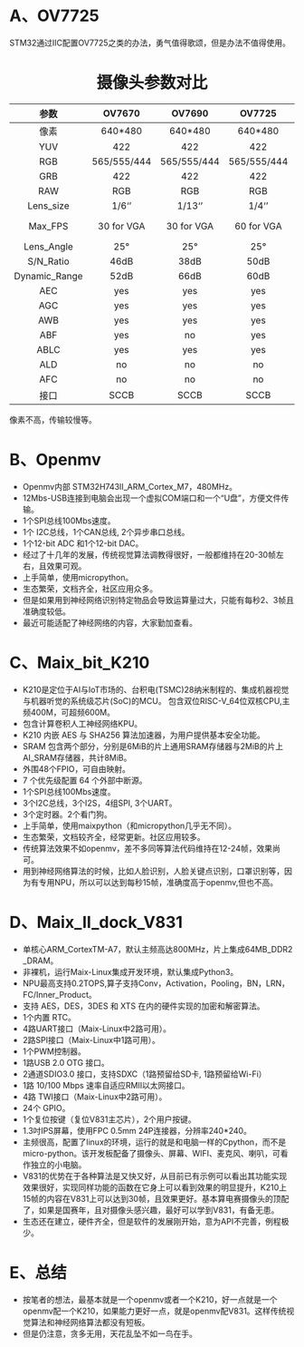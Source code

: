 # A、OV7725
 STM32通过IIC配置OV7725之类的办法，勇气值得歌颂，但是办法不值得使用。

# <center> 摄像头参数对比 
| 参数	       | OV7670 	   | OV7690    	| OV7725	| OV5640	| OV7620 |
| :--:        | :--------: | :--------: | :-----: | :-----: | :----: |
| 像素        | 640*480    | 640*480    | 640*480 | 2592*1944 | 640*480 |
| YUV         | 422        | 422        | 422 | 422/420 | 422 |
| RGB         |565/555/444 |565/555/444	| 565/555/444	| 565/555/444	|  | 
| GRB         | 422        | 422	       | 422 | 422 | 422 |
| RAW         | RGB        | RGB        | RGB | RGB | RGB |
| Lens_size   | 1/6‘’      | 1/13‘’     | 1/4‘’ | 1/4‘’ | 1/3‘’ |
| Max_FPS     | 30 for VGA | 30 for VGA | 60 for VGA | 90 for VGA(640*480) | 60 for QVGA   |
|Lens_Angle   | 25°        | 25°        | 25° | 24° | unknown |
| S/N_Ratio   | 46dB       | 38dB       | 50dB | 36dB | 48dB |
|Dynamic_Range| 52dB       | 66dB       | 60dB | 68dB | 72dB |
| AEC         | yes        | yes        | yes | yes | yes | 
| AGC         | yes        | yes        | yes | yes	| yes  | 
| AWB         | yes        | yes        | yes | yes | yes | 
| ABF         | yes        | no         | yes | yes | unknown | 
| ABLC        | yes        | yes        | yes | yes | unknown | 
| ALD         | no         | no         | no | yes | nknown | 
| AFC         | no         | no         | no | yes | unknown | 
| 接口        | SCCB       | SCCB       | SCCB | SCCB/DVP | SCCB | 

 像素不高，传输较慢等。
# B、Openmv
- Openmv内部 STM32H743II_ARM_Cortex_M7，480MHz。
- 12Mbs-USB连接到电脑会出现一个虚拟COM端口和一个“U盘”，方便文件传输。
- 1个SPI总线100Mbs速度。
- 1个 I2C总线，1个CAN总线, 2个异步串口总线。
- 1个12-bit ADC 和1个12-bit DAC。
- 经过了十几年的发展，传统视觉算法调教得很好，一般都维持在20-30帧左右，且效果可观。
- 上手简单，使用micropython。
- 生态繁荣，文档齐全，社区应用众多。
- 但是如果用到神经网络识别特定物品会导致运算量过大，只能有每秒2、3帧且准确度较低。
- 最近可能适配了神经网络的内容，大家勤加查看。
# C、Maix_bit_K210
- K210是定位于AI与IoT市场的、台积电(TSMC)28纳米制程的、集成机器视觉与机器听觉的系统级芯片(SoC)的MCU。
包含双位RISC-V_64位双核CPU,主频400M，可超频600M。
- 包含计算卷积人工神经网络KPU。
- K210 内嵌 AES 与 SHA256 算法加速器，为用户提供基本安全功能。
- SRAM 包含两个部分，分别是6MiB的片上通用SRAM存储器与2MiB的片上 AI_SRAM存储器，共计8MiB。
- 外围48个FPIO，可自由映射。
- 7 个优先级配置 64 个外部中断源。
- 1个SPI总线100Mbs速度。
- 3个I2C总线，3个I2S，4组SPI, 3个UART。
- 3个定时器。2个看门狗。
- 上手简单，使用maixpython（和micropython几乎无不同）。
- 生态繁荣，文档较齐全，经常更新。社区应用较多。
- 传统算法效果不如openmv，差不多同等算法代码维持在12-24帧，效果尚可。
- 用到神经网络算法的时候，比如人脸识别，人脸关键点识别，口罩识别等，因为有专用NPU，所以可以达到每秒15帧，准确度高于openmv,但也不高。
# D、Maix_II_dock_V831
- 单核心ARM_CortexTM-A7，默认主频高达800MHz，片上集成64MB_DDR2 _DRAM。
- 非裸机，运行Maix-Linux集成开发环境，默认集成Python3。
- NPU最高支持0.2TOPS,算子支持Conv，Activation，Pooling，BN，LRN，FC/Inner_Product。
- 支持 AES，DES，3DES 和 XTS 在内的硬件实现的加密和解密算法。
- 1个内置 RTC。
- 4路UART接口（Maix-Linux中2路可用）。
- 2路SPI接口（Maix-Linux中1路可用）。
- 1个PWM控制器。
- 1路USB 2.0 OTG 接口。
- 2通道SDIO3.0 接口，支持SDXC（1路预留给SD卡, 1路预留给Wi-Fi）
- 1路 10/100 Mbps 速率自适应RMII以太网接口。
- 4路 TWI接口（Maix-Linux中2路可用）。
- 24个 GPIO。
- 1个复位按键（复位V831主芯片），2个用户按键。
- 1.3吋IPS屏幕，使用FPC 0.5mm 24P连接器，分辨率240*240。
- 主频很高，配置了linux的环境，运行的就是和电脑一样的Cpython，而不是micro-python。该开发板配备了摄像头、屏幕、WIFI、麦克风、喇叭，可看作独立的小电脑。
- V831的优势在于各种算法是又快又好，从目前已有示例可以看出其功能实现效果很好，实现同样功能的函数在它身上可以看到效果的明显提升，K210上15帧的内容在V831上可以达到30帧，且效果更好。基本算电赛摄像头的顶配了，如果是国赛年，且对摄像头感兴趣，最好可以学到V831，有备无患。
- 生态还在建立，硬件齐全，但是软件的发展刚开始，意为API不完善，例程极少。
# E、总结
- 按笔者的想法，最基本就是一个openmv或者一个K210，好一点就是一个openmv配一个K210，如果能力更好一点，就是openmv配V831。这样传统视觉算法和神经网络算法都没有短板。
- 但是仍注意，贪多无用，天花乱坠不如一鸟在手。
